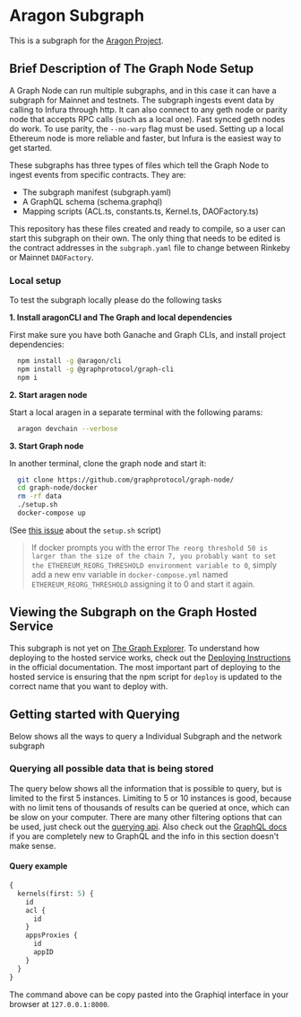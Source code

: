# Aragon Subgraph

This is a subgraph for the [Aragon Project](https://github.com/aragon).

## Brief Description of The Graph Node Setup

A Graph Node can run multiple subgraphs, and in this case it can have a subgraph for Mainnet and testnets. The subgraph ingests event data by calling to Infura through http. It can also connect to any geth node or parity node that accepts RPC calls \(such as a local one\). Fast synced geth nodes do work. To use parity, the `--no-warp` flag must be used. Setting up a local Ethereum node is more reliable and faster, but Infura is the easiest way to get started.

These subgraphs has three types of files which tell the Graph Node to ingest events from specific contracts. They are:

* The subgraph manifest \(subgraph.yaml\)
* A GraphQL schema \(schema.graphql\)
* Mapping scripts \(ACL.ts, constants.ts, Kernel.ts, DAOFactory.ts\)

This repository has these files created and ready to compile, so a user can start this subgraph on their own. The only thing that needs to be edited is the contract addresses in the `subgraph.yaml` file to change between Rinkeby or Mainnet `DAOFactory`.

### Local setup

To test the subgraph locally please do the following tasks

**1. Install aragonCLI and The Graph and local dependencies**

First make sure you have both Ganache and Graph CLIs, and install project dependencies:

```bash
  npm install -g @aragon/cli
  npm install -g @graphprotocol/graph-cli
  npm i
```

**2. Start aragen node**

Start a local aragen in a separate terminal with the following params:

```bash
  aragon devchain --verbose
```

**3. Start Graph node**

In another terminal, clone the graph node and start it:

```bash
  git clone https://github.com/graphprotocol/graph-node/
  cd graph-node/docker
  rm -rf data
  ./setup.sh
  docker-compose up
```

\(See [this issue](https://github.com/graphprotocol/graph-node/issues/1132) about the `setup.sh` script\)

> If docker prompts you with the error `The reorg threshold 50 is larger than the size of the chain 7, you probably want to set the ETHEREUM_REORG_THRESHOLD environment variable to 0`, simply add a new env variable in `docker-compose.yml` named `ETHEREUM_REORG_THRESHOLD` assigning it to 0 and start it again.

## Viewing the Subgraph on the Graph Hosted Service

This subgraph is not yet on [The Graph Explorer](https://thegraph.com/explorer/). To understand how deploying to the hosted service works, check out the [Deploying Instructions](https://thegraph.com/docs/deploy-a-subgraph) in the official documentation. The most important part of deploying to the hosted service is ensuring that the npm script for `deploy` is updated to the correct name that you want to deploy with.

## Getting started with Querying

Below shows all the ways to query a Individual Subgraph and the network subgraph

### Querying all possible data that is being stored

The query below shows all the information that is possible to query, but is limited to the first 5 instances. Limiting to 5 or 10 instances is good, because with no limit tens of thousands of results can be queried at once, which can be slow on your computer. There are many other filtering options that can be used, just check out the [querying api](https://github.com/graphprotocol/graph-node/blob/master/docs/graphql-api.md). Also check out the [GraphQL docs](https://graphql.org/learn/) if you are completely new to GraphQL and the info in this section doesn't make sense.

#### Query example

```graphql
{
  kernels(first: 5) {
    id
    acl {
      id
    }
    appsProxies {
      id
      appID
    }
  }
}
```

The command above can be copy pasted into the Graphiql interface in your browser at `127.0.0.1:8000`.


